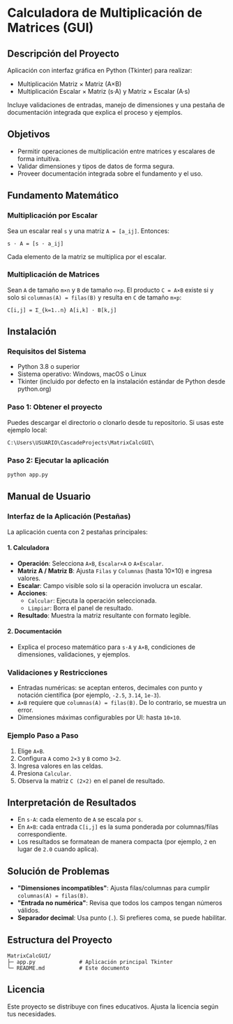 # Calculadora de Multiplicación de Matrices (GUI)

## Descripción del Proyecto

Aplicación con interfaz gráfica en Python (Tkinter) para realizar:
- Multiplicación Matriz × Matriz (A×B)
- Multiplicación Escalar × Matriz (s·A) y Matriz × Escalar (A·s)

Incluye validaciones de entradas, manejo de dimensiones y una pestaña de documentación integrada que explica el proceso y ejemplos.

## Objetivos

- Permitir operaciones de multiplicación entre matrices y escalares de forma intuitiva.
- Validar dimensiones y tipos de datos de forma segura.
- Proveer documentación integrada sobre el fundamento y el uso.

## Fundamento Matemático

### Multiplicación por Escalar
Sea un escalar real `s` y una matriz `A = [a_ij]`. Entonces:
```
s · A = [s · a_ij]
```
Cada elemento de la matriz se multiplica por el escalar.

### Multiplicación de Matrices
Sean `A` de tamaño `m×n` y `B` de tamaño `n×p`. El producto `C = A×B` existe si y solo si `columnas(A) = filas(B)` y resulta en `C` de tamaño `m×p`:
```
C[i,j] = Σ_{k=1..n} A[i,k] · B[k,j]
```

## Instalación

### Requisitos del Sistema
- Python 3.8 o superior
- Sistema operativo: Windows, macOS o Linux
- Tkinter (incluido por defecto en la instalación estándar de Python desde python.org)

### Paso 1: Obtener el proyecto
Puedes descargar el directorio o clonarlo desde tu repositorio. Si usas este ejemplo local:
```
C:\Users\USUARIO\CascadeProjects\MatrixCalcGUI\
```

### Paso 2: Ejecutar la aplicación
```bash
python app.py
```

## Manual de Usuario

### Interfaz de la Aplicación (Pestañas)

La aplicación cuenta con 2 pestañas principales:

#### 1. Calculadora
- **Operación**: Selecciona `A×B`, `Escalar×A` o `A×Escalar`.
- **Matriz A / Matriz B**: Ajusta `Filas` y `Columnas` (hasta 10×10) e ingresa valores.
- **Escalar**: Campo visible solo si la operación involucra un escalar.
- **Acciones**:
  - `Calcular`: Ejecuta la operación seleccionada.
  - `Limpiar`: Borra el panel de resultado.
- **Resultado**: Muestra la matriz resultante con formato legible.

#### 2. Documentación
- Explica el proceso matemático para `s·A` y `A×B`, condiciones de dimensiones, validaciones, y ejemplos.

### Validaciones y Restricciones
- Entradas numéricas: se aceptan enteros, decimales con punto y notación científica (por ejemplo, `-2.5`, `3.14`, `1e-3`).
- `A×B` requiere que `columnas(A) = filas(B)`. De lo contrario, se muestra un error.
- Dimensiones máximas configurables por UI: hasta `10×10`.

### Ejemplo Paso a Paso
1. Elige `A×B`.
2. Configura `A` como `2×3` y `B` como `3×2`.
3. Ingresa valores en las celdas.
4. Presiona `Calcular`.
5. Observa la matriz `C (2×2)` en el panel de resultado.

## Interpretación de Resultados
- En `s·A`: cada elemento de `A` se escala por `s`.
- En `A×B`: cada entrada `C[i,j]` es la suma ponderada por columnas/filas correspondiente.
- Los resultados se formatean de manera compacta (por ejemplo, `2` en lugar de `2.0` cuando aplica).

## Solución de Problemas
- **"Dimensiones incompatibles"**: Ajusta filas/columnas para cumplir `columnas(A) = filas(B)`.
- **"Entrada no numérica"**: Revisa que todos los campos tengan números válidos.
- **Separador decimal**: Usa punto (`.`). Si prefieres coma, se puede habilitar.

## Estructura del Proyecto
```
MatrixCalcGUI/
├─ app.py              # Aplicación principal Tkinter
└─ README.md           # Este documento
```

## Licencia
Este proyecto se distribuye con fines educativos. Ajusta la licencia según tus necesidades.
